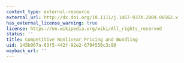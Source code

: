 ```yaml
---
content_type: external-resource
external_url: http://dx.doi.org/10.1111/j.1467-937X.2009.00562.x
has_external_license_warning: true
license: https://en.wikipedia.org/wiki/All_rights_reserved
status: ''
title: Competitive Nonlinear Pricing and Bundling
uid: 145b967a-63f5-442f-92e2-6794550c3c90
wayback_url: ''
---
```

